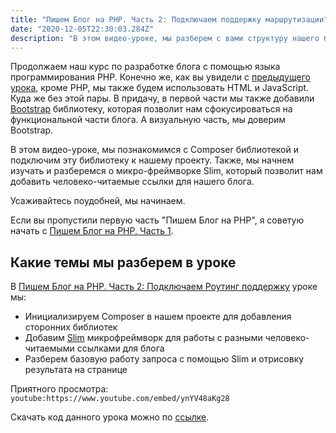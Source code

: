 ```yaml
---
title: "Пишем Блог на PHP. Часть 2: Подключаем поддержку маршрутизации"
date: "2020-12-05T22:30:03.284Z"
description: "В этом видео-уроке, мы разберем с вами структуру нашего будущего блога. Также мы познакомимся с необходимыми технологиями, которые позволят нам создать свой первый блог на PHP."
---
```


Продолжаем наш курс по разработке блога с помощью языка программирования PHP. Конечно же, как вы увидели с [предыдущего урока](/blog-using-php-part-1), кроме PHP, мы также будем использовать HTML и JavaScript. 
Куда же без этой пары. В придачу, в первой части мы также добавили [Bootstrap](https://getbootstrap.com/) библиотеку, которая позволит нам сфокусироваться на функциональной части блога. А визуальную часть, мы доверим Bootstrap.

В этом видео-уроке, мы познакомимся с Composer библиотекой и подключим эту библиотеку к нашему проекту. 
Также, мы начнем изучать и разберемся о микро-фреймворке Slim, который позволит нам добавить человеко-читаемые ссылки для нашего блога.

Усаживайтесь поудобней, мы начинаем. 

Если вы пропустили первую часть "Пишем Блог на PHP", я советую начать с [Пишем Блог на PHP. Часть 1](/blog-using-php-part-1).

## Какие темы мы разберем в уроке
В [Пишем Блог на PHP. Часть 2: Подключаем Роутинг поддержку](https://www.youtube.com/watch?v=ynYV48aKg28) уроке мы:
* Инициализируем Composer в нашем проекте для добавления сторонних библиотек
* Добавим [Slim](https://www.slimframework.com/) микрофреймворк для работы с разными человеко-читаемыми ссылками для блога
* Разберем базовую работу запроса с помощью Slim и отрисовку результата на странице

Приятного просмотра:
`youtube:https://www.youtube.com/embed/ynYV48aKg28`

Скачать код данного урока можно по [ссылке](https://github.com/mcspronko/php-blog-lessons/tree/master/lesson-2).
